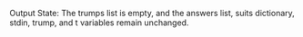 Output State: The trumps list is empty, and the answers list, suits dictionary, stdin, trump, and t variables remain unchanged.